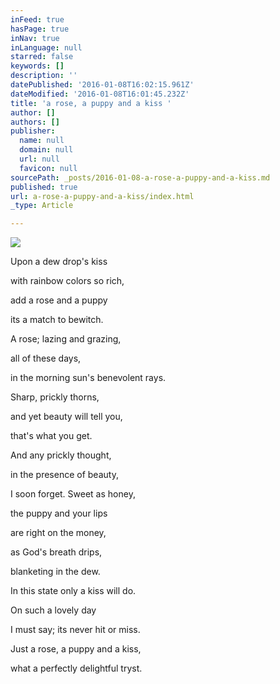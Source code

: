 ```yaml
---
inFeed: true
hasPage: true
inNav: true
inLanguage: null
starred: false
keywords: []
description: ''
datePublished: '2016-01-08T16:02:15.961Z'
dateModified: '2016-01-08T16:01:45.232Z'
title: 'a rose, a puppy and a kiss '
author: []
authors: []
publisher:
  name: null
  domain: null
  url: null
  favicon: null
sourcePath: _posts/2016-01-08-a-rose-a-puppy-and-a-kiss.md
published: true
url: a-rose-a-puppy-and-a-kiss/index.html
_type: Article

---
```

![](https://the-grid-user-content.s3-us-west-2.amazonaws.com/eb0c4529-a620-4b8b-abf8-004cd3ec5090.jpg)

Upon a dew drop's kiss 

with rainbow colors so rich,

add a rose and a puppy 

its a match to bewitch. 

A rose;
lazing and grazing, 

all of these days, 

in the morning sun's 
benevolent rays. 

Sharp, prickly thorns, 

and yet
beauty will tell you, 

that's what you get. 

And any prickly thought, 

in the presence of beauty, 

I soon forget.
Sweet as honey, 

the puppy and your lips 

are right on the money, 

as God's breath drips, 

blanketing in the dew. 

In this state
only a kiss will do. 

On such a lovely day 

I must say;
its never hit or miss. 

Just a rose, a puppy 
and a kiss, 

what a perfectly 
delightful tryst.